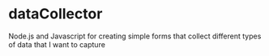 dataCollector
=============

Node.js and Javascript for creating simple forms that collect different types of data that I want to capture
